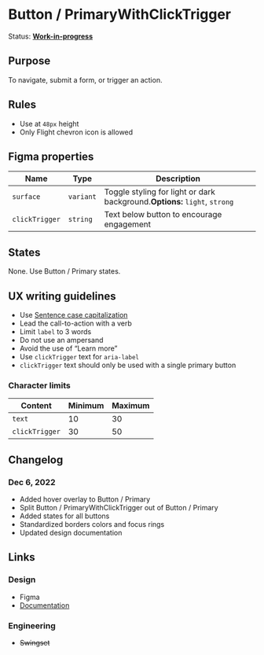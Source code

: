 # Button / PrimaryWithClickTrigger

Status: **[Work-in-progress](/guides/can-i-use#work-in-progress)**

## Purpose

To navigate, submit a form, or trigger an action.

## Rules

- Use at `48px` height
- Only Flight chevron icon is allowed

## Figma properties

| Name           | Type      | Description                                                                |
| -------------- | --------- | -------------------------------------------------------------------------- |
| `surface`      | `variant` | Toggle styling for light or dark background.**Options:** `light`, `strong` |
| `clickTrigger` | `string`  | Text below button to encourage engagement                                  |

## States

None. Use Button / Primary states.

## UX writing guidelines

- Use [Sentence case capitalization](https://apastyle.apa.org/style-grammar-guidelines/capitalization/sentence-case)
- Lead the call-to-action with a verb
- Limit `label` to 3 words
- Do not use an ampersand
- Avoid the use of “Learn more”
- Use `clickTrigger` text for `aria-label`
- `clickTrigger` text should only be used with a single primary button

### Character limits

| Content        | Minimum | Maximum |
| -------------- | ------- | ------- |
| `text`         | 10      | 30      |
| `clickTrigger` | 30      | 50      |

## Changelog

### Dec 6, 2022

- Added hover overlay to Button / Primary
- Split Button / PrimaryWithClickTrigger out of Button / Primary
- Added states for all buttons
- Standardized borders colors and focus rings
- Updated design documentation

## Links

### Design

- Figma
- [Documentation](https://hashicorp-wpl-documentation.vercel.app/components/button/primary-with-click-trigger)

### Engineering

- ~~Swingset~~
